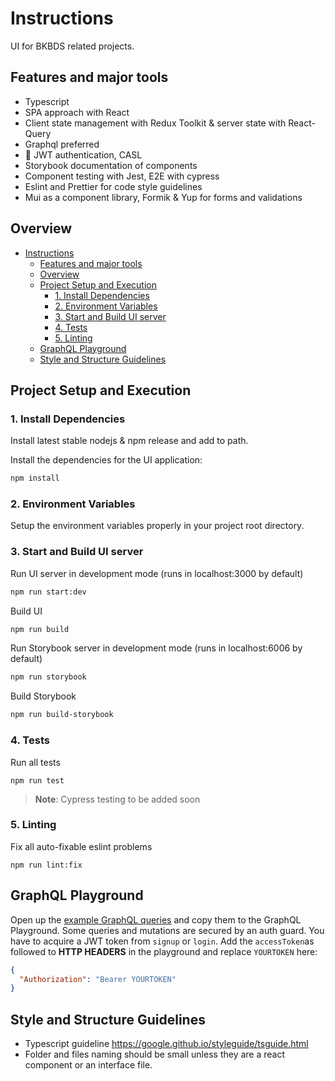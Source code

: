 # Instructions

UI for BKBDS related projects.

## Features and major tools

- Typescript
- SPA approach with React
- Client state management with Redux Toolkit & server state with React-Query
- Graphql preferred
- 🔐 JWT authentication, CASL
- Storybook documentation of components
- Component testing with Jest, E2E with cypress
- Eslint and Prettier for code style guidelines
- Mui as a component library, Formik & Yup for forms and validations

## Overview

- [Instructions](#instructions)
  - [Features and major tools](#features-and-major-tools)
  - [Overview](#overview)
  - [Project Setup and Execution](#project-setup-and-execution)
    - [1. Install Dependencies](#1-install-dependencies)
    - [2. Environment Variables](#2-environment-variables)
    - [3. Start and Build UI server](#3-start-and-build-ui-server)
    - [4. Tests](#4-tests)
    - [5. Linting](#5-linting)
  - [GraphQL Playground](#graphql-playground)
  - [Style and Structure Guidelines](#style-and-structure-guidelines)

## Project Setup and Execution

### 1. Install Dependencies

Install latest stable nodejs & npm release and add to path.

Install the dependencies for the UI application:

```bash
npm install
```

### 2. Environment Variables

Setup the environment variables properly in your project root directory.

### 3. Start and Build UI server

Run UI server in development mode (runs in localhost:3000 by default)

```bash
npm run start:dev
```

Build UI

```bash
npm run build
```

Run Storybook server in development mode (runs in localhost:6006 by default)

```bash
npm run storybook
```

Build Storybook

```bash
npm run build-storybook
```

### 4. Tests

Run all tests

```
npm run test
```

> **Note**: Cypress testing to be added soon

### 5. Linting

Fix all auto-fixable eslint problems

```
npm run lint:fix
```

## GraphQL Playground

Open up the [example GraphQL queries](graphql/auth.graphql) and copy them to the GraphQL Playground. Some queries and mutations are secured by an auth guard. You have to acquire a JWT token from `signup` or `login`. Add the `accessToken`as followed to **HTTP HEADERS** in the playground and replace `YOURTOKEN` here:

```json
{
  "Authorization": "Bearer YOURTOKEN"
}
```

## Style and Structure Guidelines

- Typescript guideline https://google.github.io/styleguide/tsguide.html
- Folder and files naming should be small unless they are a react component or an interface file.
